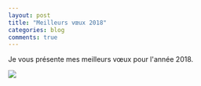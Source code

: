 ```yaml
---
layout: post
title: "Meilleurs vœux 2018"
categories: blog
comments: true
---
```


Je vous présente mes meilleurs vœux pour l'année 2018. 

![](/_pics/blog/21/new-year.gif)
